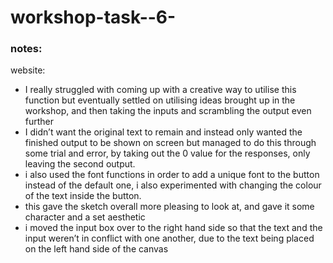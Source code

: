 # workshop-task--6-

### notes:

website:

- I really struggled with coming up with a creative way to utilise this function but eventually settled on utilising ideas brought up in the workshop, and then taking the inputs and scrambling the output even further
- I didn’t want the original text to remain and instead only wanted the finished output to be shown on screen but managed to do this through some trial and error, by taking out the 0 value for the responses, only leaving the second output.
- i also used the font functions in order to add a unique font to the button instead of the default one, i also experimented with changing the colour of the text inside the button.
- this gave the sketch overall more pleasing to look at, and gave it some character and a set aesthetic
- i moved the input box over to the right hand side so that the text and the input weren’t in conflict with one another, due to the text being placed on the left hand side of the canvas

